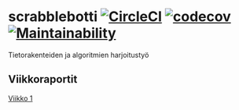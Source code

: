 # scrabblebotti [![CircleCI](https://circleci.com/gh/Haimis/scrabblebotti.svg?style=shield)](https://circleci.com/gh/Haimis/scrabblebotti) [![codecov](https://codecov.io/gh/Haimis/scrabblebotti/branch/master/graph/badge.svg)](https://codecov.io/gh/Haimis/scrabblebotti)[![Maintainability](https://api.codeclimate.com/v1/badges/b09b6a98c0b501675976/maintainability)](https://codeclimate.com/github/Haimis/scrabblebotti/maintainability)
Tietorakenteiden ja algoritmien harjoitustyö

## Viikkoraportit

[Viikko 1](https://github.com/Haimis/scrabblebotti/blob/master/viikkoraportti_1.md)
